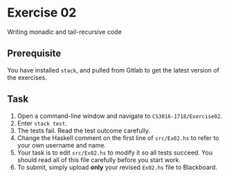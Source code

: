 # Exercise 02

Writing monadic and tail-recursive code

## Prerequisite

You have installed `stack`,
and pulled from Gitlab to get the latest version of the exercises.

## Task

1. Open a command-line window and navigate to `CS3016-1718/Exercise02`.
2. Enter `stack test`. 
3. The tests fail. Read the test outcome carefully. 
4. Change the Haskell comment on the first line of `src/Ex02.hs` to refer to your own username and name.
5. Your task is to edit `src/Ex02.hs` to modify it so all tests succeed. You should read all of this file carefully before you start work.
6. To submit, simply upload **only** your revised `Ex02.hs` file to Blackboard. 